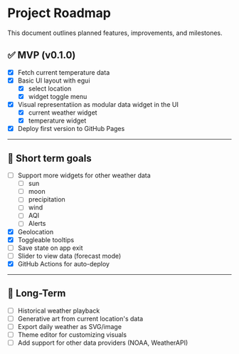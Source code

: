 # Project Roadmap

This document outlines planned features, improvements, and milestones.

## ✅  MVP (v0.1.0)

- [x] Fetch current temperature data
- [x] Basic UI layout with egui
  - [x] select location
  - [x] widget toggle menu
- [x] Visual representatiion as modular data widget in the UI
  - [x] current weather widget
  - [x] temperature widget
- [x] Deploy first version to GitHub Pages

---

## 🧭  Short term goals

- [ ] Support more widgets for other weather data
  - [ ] sun
  - [ ] moon
  - [ ] precipitation
  - [ ] wind
  - [ ] AQI
  - [ ] Alerts
- [x] Geolocation
- [x] Toggleable tooltips
- [ ] Save state on app exit
- [ ] Slider to view data (forecast mode)
- [x] GitHub Actions for auto-deploy

---

## 🌱 Long-Term

- [ ] Historical weather playback
- [ ] Generative art from current location's data
- [ ] Export daily weather as SVG/image
- [ ] Theme editor for customizing visuals
- [ ] Add support for other data providers (NOAA, WeatherAPI)
